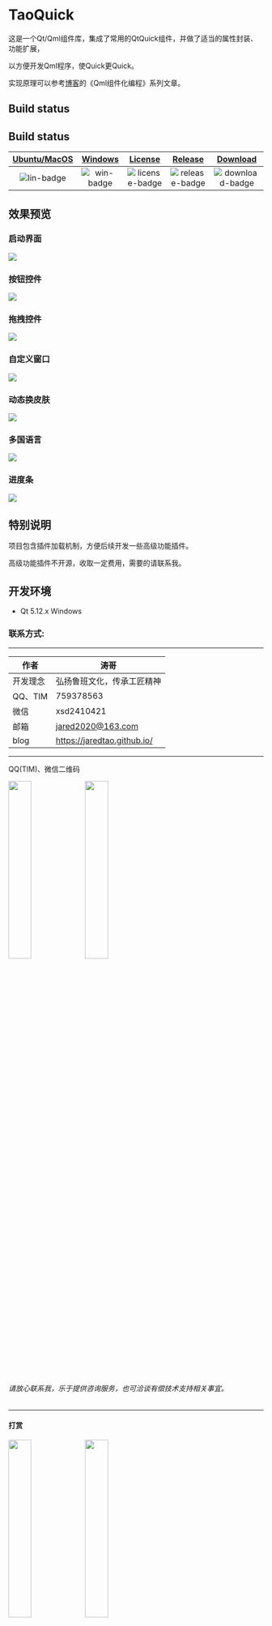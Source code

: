 ﻿# TaoQuick

这是一个Qt/Qml组件库，集成了常用的QtQuick组件，并做了适当的属性封装、功能扩展，

以方便开发Qml程序，使Quick更Quick。

实现原理可以参考[博客](https://jaredtao.github.io)的《Qml组件化编程》系列文章。

## Build status

## Build status
| [Ubuntu/MacOS][lin-link] | [Windows][win-link] |[License][license-link] | [Release][release-link]|[Download][download-link]|
| :---------------: | :-----------------: | :-----------------:|:-----------------: |:-----------------: |
| ![lin-badge]      | ![win-badge]        | ![license-badge] |![release-badge] | ![download-badge]|

[lin-badge]: https://travis-ci.com/jaredtao/TaoQuick.svg?branch=master "Travis build status"
[lin-link]: https://travis-ci.com/jaredtao/TaoQuick "Travis build status"
[win-badge]: https://ci.appveyor.com/api/projects/status/ontim37g33hvfv72?svg=true "AppVeyor build status"
[win-link]: https://ci.appveyor.com/project/jiawentao/TaoQuick "AppVeyor build status"
[release-link]: https://github.com/jaredtao/TableEdit/releases "Release status"
[release-badge]: https://img.shields.io/github/release/jaredtao/TaoQuick.svg?style=flat-square" "Release status"
[download-link]: https://github.com/jaredtao/TaoQuick/releases/latest "Download status"
[download-badge]: https://img.shields.io/github/downloads/jaredtao/TaoQuick/total.svg?style=flat-square "Download status"
[license-link]: https://github.com/jaredtao/TaoQuick/blob/master/LICENSE "LICENSE"
[license-badge]: https://img.shields.io/badge/license-MIT-blue.svg "MIT"

## 效果预览
### 启动界面

![](Preview/Splash.gif)

### 按钮控件

![](Preview/Buttons.gif)

### 拖拽控件

![](Preview/Drags.gif)

### 自定义窗口

![](Preview/CustomWindow.gif)

### 动态换皮肤

![](Preview/Skin.gif)

### 多国语言

![](Preview/Language.gif)

### 进度条

![](Preview/ProgressBar.gif)


## 特别说明

项目包含插件加载机制，方便后续开发一些高级功能插件。

高级功能插件不开源，收取一定费用，需要的请联系我。

## 开发环境

* Qt 5.12.x Windows

### 联系方式:

***

| 作者 | 涛哥                           |
| ---- | -------------------------------- |
|开发理念 | 弘扬鲁班文化，传承工匠精神 |
| QQ、TIM   | 759378563                      |
| 微信 | xsd2410421                       |
| 邮箱 | jared2020@163.com                |
| blog | https://jaredtao.github.io/ |

***

QQ(TIM)、微信二维码

<img src="https://github.com/jaredtao/jaredtao.github.io/blob/master/img/qq_connect.jpg?raw=true" width="30%" height="30%" /><img src="https://github.com/jaredtao/jaredtao.github.io/blob/master/img/weixin_connect.jpg?raw=true" width="30%" height="30%" />


###### 请放心联系我，乐于提供咨询服务，也可洽谈有偿技术支持相关事宜。

***
#### **打赏**
<img src="https://github.com/jaredtao/jaredtao.github.io/blob/master/img/weixin.jpg?raw=true" width="30%" height="30%" /><img src="https://github.com/jaredtao/jaredtao.github.io/blob/master/img/zhifubao.jpg?raw=true" width="30%" height="30%" />

###### 觉得分享的内容还不错, 就请作者喝杯奶茶吧~~
***

